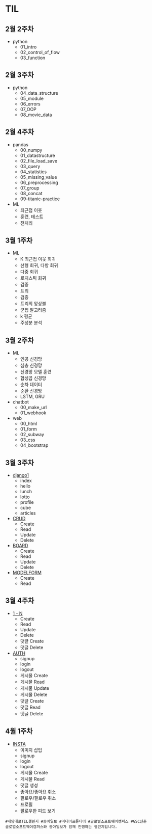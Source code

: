 # TIL

## 2월 2주차
- python
    - 01_intro
    - 02_control_of_flow
    - 03_function

## 2월 3주차
- python
    - 04_data_structure
    - 05_module
    - 06_errors
    - 07_OOP
    - 08_movie_data

## 2월 4주차
- pandas
    - 00_numpy
    - 01_datastructure
    - 02_file_load_save
    - 03_query
    - 04_statistics
    - 05_missing_value
    - 06_preprocessing
    - 07_group
    - 08_concat
    - 09-titanic-practice
- ML
    - 최근접 이웃
    - 훈련, 테스트
    - 전처리

## 3월 1주차
- ML
    - K 최근접 이웃 회귀
    - 선형 회귀, 다항 회귀
    - 다중 회귀
    - 로지스틱 회귀
    - 검증
    - 트리
    - 검증
    - 트리의 앙상블
    - 군집 알고리즘
    - k 평균
    - 주성분 분석

## 3월 2주차
- ML
    - 인공 신경망
    - 심층 신경망
    - 신경망 모델 훈련
    - 합성곱 신경망
    - 순차 데이터
    - 순환 신경망
    - LSTM, GRU
- chatbot
    - 00_make_url
    - 01_webhook
- web
    - 00_html
    - 01_form
    - 02_subway
    - 03_css
    - 04_bootstrap

## 3월 3주차
- [django1](https://github.com/seongjin5743/django1)
    - index
    - hello
    - lunch
    - lotto
    - profile
    - cube
    - articles
- [CRUD](https://github.com/seongjin5743/CRUD)
    - Create
    - Read
    - Update
    - Delete
- [BOARD](https://github.com/seongjin5743/BOARD)
    - Create
    - Read
    - Update
    - Delete
- [MODELFORM](https://github.com/seongjin5743/MODELFORM)
    - Create
    - Read

## 3월 4주차
- [1 - N](https://github.com/seongjin5743/1-N)
    - Create
    - Read
    - Update
    - Delete
    - 댓글 Create
    - 댓글 Delete
- [AUTH](https://github.com/seongjin5743/AUTH)
    - signup
    - login
    - logout
    - 게시물 Create
    - 게시물 Read
    - 게시물 Update
    - 게시물 Delete
    - 댓글 Create
    - 댓글 Read
    - 댓글 Delete

## 4월 1주차
- [INSTA](https://github.com/seongjin5743/INSTA)
    - 이미지 삽입
    - signup
    - login
    - logout
    - 게시물 Create
    - 게시물 Read
    - 댓글 생성
    - 좋아요/좋아요 취소
    - 팔로우/팔로우 취소
    - 프로필
    - 팔로우한 피드 보기


```
#내맘대로TIL챌린지 #동아일보 #미디어프론티어 #글로벌소프트웨어캠퍼스 #GSC신촌
글로벌소프트웨어캠퍼스와 동아일보가 함께 진행하는 챌린지입니다.
```